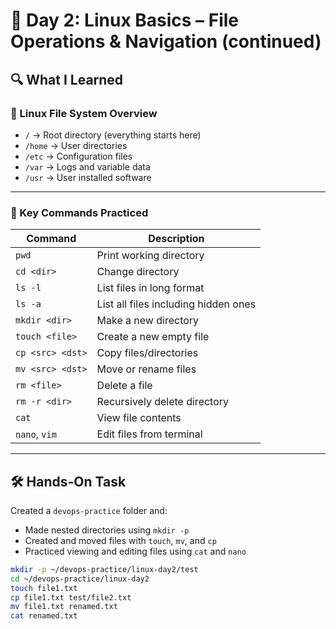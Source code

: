# 🚀 Day 2: Linux Basics – File Operations & Navigation (continued)

## 🔍 What I Learned

### 📁 Linux File System Overview
- `/` → Root directory (everything starts here)
- `/home` → User directories
- `/etc` → Configuration files
- `/var` → Logs and variable data
- `/usr` → User installed software

---

### 🧠 Key Commands Practiced

| Command         | Description                                |
|-----------------|--------------------------------------------|
| `pwd`           | Print working directory                    |
| `cd <dir>`      | Change directory                           |
| `ls -l`         | List files in long format                  |
| `ls -a`         | List all files including hidden ones       |
| `mkdir <dir>`   | Make a new directory                       |
| `touch <file>`  | Create a new empty file                    |
| `cp <src> <dst>`| Copy files/directories                     |
| `mv <src> <dst>`| Move or rename files                       |
| `rm <file>`     | Delete a file                              |
| `rm -r <dir>`   | Recursively delete directory               |
| `cat`           | View file contents                         |
| `nano`, `vim`   | Edit files from terminal                   |

---

## 🛠️ Hands-On Task

Created a `devops-practice` folder and:
- Made nested directories using `mkdir -p`
- Created and moved files with `touch`, `mv`, and `cp`
- Practiced viewing and editing files using `cat` and `nano`

```bash
mkdir -p ~/devops-practice/linux-day2/test
cd ~/devops-practice/linux-day2
touch file1.txt
cp file1.txt test/file2.txt
mv file1.txt renamed.txt
cat renamed.txt
